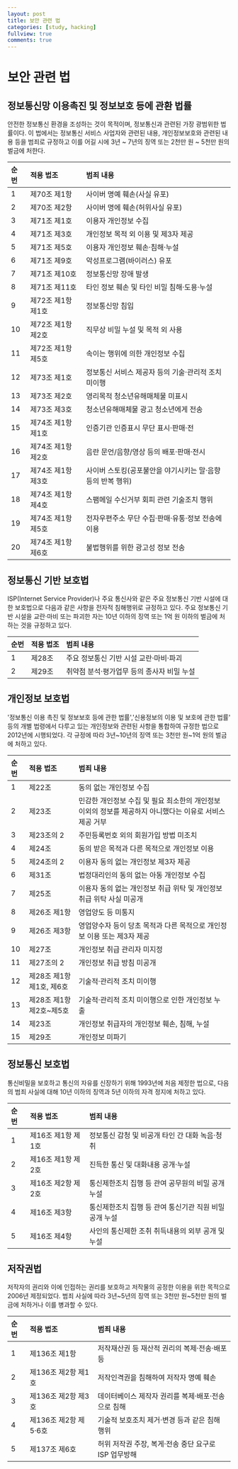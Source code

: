 ```yaml
---
layout: post
title: 보안 관련 법
categories: [study, hacking]
fullview: true
comments: true
---
```


# 보안 관련 법

## 정보통신망 이용촉진 및 정보보호 등에 관환 법률
안전한 정보통신 환경을 조성하는 것이 목적이며, 정보통신과 관련된 가장 광범위한 법률이다. 이 법에서는 정보통신 서비스 사업자와 관련된 내용, 개인정보보호와 관련된 내용 등을 범죄로 규정하고 이를 어길 시에 3년 ~ 7년의 징역 또는 2천만 원 ~ 5천만 원의 벌금에 처한다.

|순번|적용 법조|범죄 내용|
|:--|:--|:--|
|1|제70조 제1항|사이버 명예 훼손(사실 유포)|
|2|제70조 제2항|사이버 명에 훼손(허위사실 유포)|
|3|제71조 제1호|이용자 개인정보 수집|
|4|제71조 제3호|개인정보 목적 외 이용 및 제3자 제공|
|5|제71조 제5호|이용자 개인정보 훼손·침해·누설
|6|제71조 제9호|악성프로그램(바이러스) 유포
|7|제71조 제10호|정보통신망 장애 발생
|8|제71조 제11호|타인 정보 훼손 및 타인 비밀 침해·도용·누설
|9|제72조 제1항 제1호|정보통신망 침입
|10|제72조 제1항 제2호|직무상 비밀 누설 및 목적 외 사용
|11|제72조 제1항 제5호|속이는 행위에 의한 개인정보 수집
|12|제73조 제1호|정보통신 서비스 제공자 등의 기술·관리적 조치 미이행
|13|제73조 제2호|영리목적 청소년유해매체물 미표시
|14|제73조 제3호|청소년유해매체물 광고 청소년에게 전송
|15|제74조 제1항 제1호|인증기관 인증표시 무단 표시·판매·전
|16|제74조 제1항 제2호|음란 문언/음향/영상 등의 배포·판매·전시
|17|제74조 제1항 제3호|사이버 스토킹(공포불안을 야기시키는 말·음향 등의 반복 행위)
|18|제74조 제1항 제4호|스팸메일 수신거부 회피 관련 기술조치 행위
|19|제74조 제1항 제5호|전자우편주소 무단 수집·판매·유통·정보 전송에 이용
|20|제74조 제1항 제6호|불법행위를 위한 광고성 정보 전송|

## 정보통신 기반 보호법
ISP(Internet Service Provider)나 주요 통신사와 같은 주요 정보통신 기반 시설에 대한 보호법으로 다음과 같은 사항을 전자적 침해행위로 규정하고 있다. 주요 정보통신 기반 시설을 교란·마비 또는 파괴한 자는 10년 이하의 징역 또는 1억 원 이하의 벌금에 처하는 것을 규정하고 있다.

|순번|적용 법조|범죄 내용|
|:--|:--|:--|
|1|제28조|주요 정보통신 기반 시설 교란·마비·파괴|
|2|제29조|취약점 분석·평가업무 등의 종사자 비밀 누설|

## 개인정보 보호법
'정보통신 이용 촉진 및 정보보호 등에 관한 법률','신용정보의 이용 및 보호에 관한 법률' 등의 개별 법령에서 다루고 있는 개인정보와 관련된 사항을 통합하여 규정한 법으로 2012년에 시행되었다. 각 규정에 따라 3년~10년의 징역 또는 3천만 원~1억 원의 벌금에 처하고 있다.

|순번|적용 법조|범죄 내용|
|:--|:--|:--|
|1|제22조|동의 없는 개인정보 수집|
|2|제23조|민감한 개인정보 수집 및 필요 최소한의 개인정보 이외의 정보를 제공하지 아니했다는 이유로 서비스 제공 거부|
|3|제23조의 2|주민등록번호 외의 회원가입 방법 미조치|
|4|제24조|동의 받은 목적과 다른 목적으로 개인정보 이용|
|5|제24조의 2|이용자 동의 없는 개인정보 제3자 제공|
|6|제31조|법정대리인의 동의 없는 아동 개인정보 수집|
|7|제25조| 이용자 동의 없는 개인정보 취급 위탁 및 개인정보 취급 위탁 사실 미공개|
|8|제26조 제1항|영업양도 등 미통지
|9|제26조 제3항|영업양수자 등이 당초 목적과 다른 목적으로 개인정보 이용 또는 제3자 제공|
|10|제27조|개인정보 취급 관리자 미지정|
|11|제27조의 2|개인정보 취급 방침 미공개|
|12|제28조 제1항 제1호, 제6호| 기술적·관리적 조치 미이행|
|13|제28조 제1항 제2호~제5호|기술적·관리적 조치 미이행으로 인한 개인정보 누출|
|14|제23조| 개인정보 취급자의 개인정보 훼손, 침해, 누설|
|15|제29조|개인정보 미파기|

## 정보통신 보호법
통신비밀을 보호하고 통신의 자유를 신장하기 위해 1993년에 처음 제정한 법으로, 다음의 범죄 사실에 대해 10년 이하의 징역과 5년 이하의 자격 정지에 처하고 있다.

|순번|적용 법조|범죄 내용|
|:--|:--|:--|
|1|제16조 제1항 제1호|정보통신 감청 및 비공개 타인 간 대화 녹음·청취|
|2|제16조 제1항 제2호|진득한 통신 및 대화내용 공개·누설|
|3|제16조 제2항 제2호|통신제한조치 집행 등 관여 공무원의 비밀 공개 누설|
|4|제16조 제3항|통신제한조치 집행 등 관여 통신기관 직원 비밀 공개 누설|
|5|제16조 제4항|사인의 통신제한 조취 취득내용의 외부 공개 및 누설

## 저작권법
저작자의 권리와 이에 인접하는 권리를 보호하고 저작물의 공정한 이용을 위한 목적으로 2006년 제정되었다. 범죄 사실에 따라 3년~5년의 징역 또는 3천만 원~5천만 원의 벌금에 처하거나 이를 병과할 수 있다.

|순번|적용 법조|범죄 내용|
|:--|:--|:--|
|1|제136조 제1항|저작재산권 등 재산적 권리의 복제·전송·배포 등
|2|제136조 제2항 제1호|저작인격권을 침해하여 저작자 명예 훼손|
|3|제136조 제2항 제3호|데이터베이스 제작자 권리를 복제·배포·전송으로 침해
|4|제136조 제2항 제5·6호|기술적 보호조치 제거·변경 등과 같은 침해 행위|
|5|제137조 제6호|허위 저작권 주장, 복게·전송 중단 요구로 ISP 업무방해|
